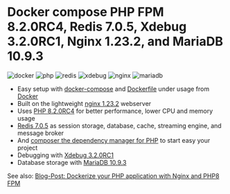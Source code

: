# Docker compose PHP FPM 8.2.0RC4, Redis 7.0.5, Xdebug 3.2.0RC1, Nginx 1.23.2, and MariaDB 10.9.3

![docker](https://img.shields.io/badge/Docker-compose-brightgreen.svg)
![php](https://img.shields.io/badge/PHP_FPM-8.2.0RC4-brightgreen.svg)
![redis](https://img.shields.io/badge/Redis-7.0.5-brightgreen.svg)
![xdebug](https://img.shields.io/badge/Xdebug-3.2.0RC1-brightgreen.svg)
![nginx](https://img.shields.io/badge/nginx-1.23.2-brightgreen.svg)
![mariadb](https://img.shields.io/badge/MariaDB-10.9.3-brightgreen.svg)

* Easy setup with [docker-compose](https://docs.docker.com/compose/) and [Dockerfile](https://docs.docker.com/engine/reference/builder/) under usage from [Docker](https://www.docker.com)
* Built on the lightweight [nginx 1.23.2](https://nginx.org) webserver
* Uses [PHP 8.2.0RC4](https://www.php.net) for better performance, lower CPU and memory usage
* [Redis 7.0.5](https://redis.io) as session storage, database, cache, streaming engine, and message broker
* And [composer the dependency manager for PHP](https://getcomposer.org) to start easy your project
* Debugging with [Xdebug 3.2.0RC1](https://xdebug.org)
* Database storage with [MariaDB 10.9.3](https://mariadb.org)

See also:
[Blog-Post: Dockerize your PHP application with Nginx and PHP8 FPM](https://marcit.eu/en/2021/04/28/dockerize-webserver-nginx-php8/)